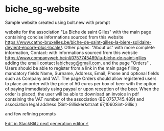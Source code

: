 # biche_sg-website

Sample website created using bolt.new with prompt 


website for the association "La Biche de saint Gilles" with the main page containing concise informations sourced from this website https://www.catho-bruxelles.be/biche-de-saint-gilles-la-biere-solidaire-devient-encore-plus-locale/. Other pages: "About us" with more complete information, Contact: with informations sourced from this website https://www.companyweb.be/nl/0757745489/la-biche-de-saint-gilles adding the email contact labichesg@gmail.com, and the page "Orders" . Users should be able to register from a link in the main page filling mandatory fields Name, Surname,  Address, Email, Phone and optional fields such as Company and VAT. The page Orders should allow registered users to place an order with the price of 50 euros per box of beer with the option of paying immediately using paypal or upon reception of the beer. When the order is placed, the user will ba able to download an invoice in pdf containing the VAT number of the association (BE 0757.745.489) and association legal address (Sint-Gilliskerkstraat 67,1060Sint-Gillis )

and few refining prompts


[Edit in StackBlitz next generation editor ⚡️](https://stackblitz.com/~/github.com/opsabarsec/biche_sg-website)
